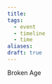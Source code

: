 ```yaml
---
title: 
tags:
  - event
  - timeline
  - time
aliases: 
draft: true
---
```


<div class="ob-timelines"
	data-title="First Light"
	data-start-date="-100000-1-1"
	data-end-date="000-1-2"
	data-color="orange"
	data-type="background"
	data-path="content/World Knowledge/Time/Calendar/Calendar"
	>
	Broken Age
</div>